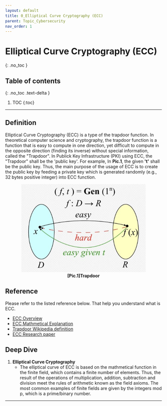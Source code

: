 ```yaml
---
layout: default
title: 0_Elliptical Curve Cryptography (ECC)
parent: Topic_Cybersecurity
nav_order: 1
---
```


# Elliptical Curve Cryptography (ECC)
{: .no_toc }

## Table of contents
{: .no_toc .text-delta }

1. TOC
{:toc}

---

## Definition

Elliptical Curve Cryptography (ECC) is a type of the trapdoor function. In theoretical computer science and cryptography, the trapdoor function is a function that is easy to compute in one direction, yet difficult to compute in the opposite direction (finding its inverse) without special information, called the "Trapdoor". In Publick Key Infrastructure (PKI) using ECC, the "Trapdoor" shall be the 'public key'. For example, In <b>Pic.1</b>, the given <b>'t'</b> shall be the public key. Thus, the main purpose of the usage of ECC is to create the public key by feeding a private key which is generated randomly (e.g., 32 bytes positive integer) into ECC function.

<p align="center">
    <img src="../../asset/images/Trapdoor.jpg" width="400"/>
    <br><b>[Pic.1]Trapdoor</b>
</p>

## Reference
Please refer to the listed reference below. That help you understand what is ECC.
- [ECC Overview]
- [ECC Mathmetical Explanation]
- [Trapdoor Wikipedia definition]
- [ECC Research paper]

## Deep Dive
1. <b>Elliptical Curve Cryptography</b>
    * The elliptical curve of ECC is based on the mathmetical function in the finite field, which contains a finite number of elements. Thus, the result of the operations of multiplication, addition, subtraction and division meet the rules of arithmetic known as the field axioms. The most common examples of finite fields are given by the integers mod p, which is a prime/binary number.

---
[ECC Overview]:https://www.youtube.com/watch?v=dCvB-mhkT0w
[ECC Mathmetical Explanation]:https://andrea.corbellini.name/2015/05/17/elliptic-curve-cryptography-a-gentle-introduction/
[Trapdoor Wikipedia definition]:https://en.wikipedia.org/wiki/Trapdoor_function
[ECC Research paper]:https://www.secg.org/sec1-v2.pdf